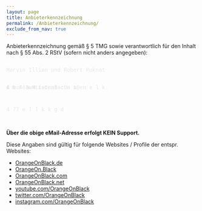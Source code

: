 ```yaml
---
layout: page
title: Anbieterkennzeichnung
permalink: /Anbieterkennzeichnung/
exclude_from_nav: true
---
```


Anbieterkennzeichnung gemäß § 5 TMG sowie verantwortlich für den Inhalt nach § 55 Abs. 2 RStV (sofern nicht anders angegeben):


<!-- <a href="mailto:kontakt6@OrangeOnBlack.de"><img src="/assets/Anbieterkennzeichnung.png" alt="Anbieterkennzeichnung" style="width: 360px;" /></a> -->

<div style="position: relative; font-family: 'Courier New', Courier, monospace; white-space:pre; color: #e6e6e6;">
M r  n    i        ob     u na

    d m     e 1
 4 77      e  l
    l  k    k      g         d

<div style="position: absolute; top: 0; font-family: 'Courier New', Courier, monospace; white-space:pre; color: #e6e6e6;">
 a     I l    u   R        k

A    e     n
3 4     ist
  ai :     a t@   n e   l  k.

</div><div style="position: absolute; top: 0; font-family: 'Courier New', Courier, monospace; white-space:pre; color: #e6e6e6;">
   v    l  an        e   P
  
 u        h
      T      a
 M        t    Or      B  c

  </div><div style="position: absolute; top: 0; font-family: 'Courier New', Courier, monospace; white-space:pre; color: #e6e6e6;">
    i          nd     rt      t
  
  f     Lo     6
       w    t
e       on       a   On  a    e

  </div></div>

**Über die obige eMail-Adresse erfolgt KEIN Support.**

Diese Angaben sind gültig für folgende Websites / Profile der entspr. Websites:

* [OrangeOnBlack.de](http://OrangeOnBlack.de)
* [OrangeOn.Black](http://OrangeOn.Black)
* [OrangeOnBlack.com](http://OrangeOnBlack.com)
* [OrangeOnBlack.net](http://OrangeOnBlack.net)
* [youtube.com/OrangeOnBlack](http://youtube.com/OrangeOnBlack)
* [twitter.com/OrangeOnBlack](http://twitter.com/OrangeOnBlack)
* [instagram.com/OrangeOnBlack](http://instagram.com/OrangeOnBlack)
